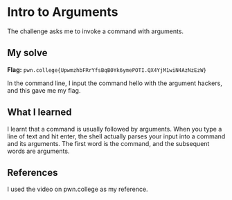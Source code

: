 # Intro to Arguments 
The challenge asks me to invoke a command with arguments.

## My solve
**Flag:** `pwn.college{UpwmzhbFRrYfsBqB0Yk6ymePOTI.QX4YjM1wiN4AzNzEzW}`

In the command line, I input the command hello with the argument hackers, and this gave me my flag.

## What I learned
I learnt that a command is usually followed by arguments. When you type a line of text and hit enter, the shell actually parses your input into a command and its arguments. The first word is the command, and the subsequent words are arguments. 

## References 
I used the video on pwn.college as my reference.
